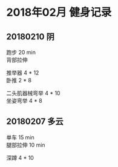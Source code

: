 # 2018年02月 健身记录   

## 20180210 阴
跑步 20 min   
背部拉伸 

推举器 4 * 12  
卧推 2 * 8  

二头肌器械弯举 4 * 10  
坐姿弯举 4 * 8 


## 20180207 多云
单车 15 min  
腿部拉伸 10 min 

深蹲 4 * 10  
